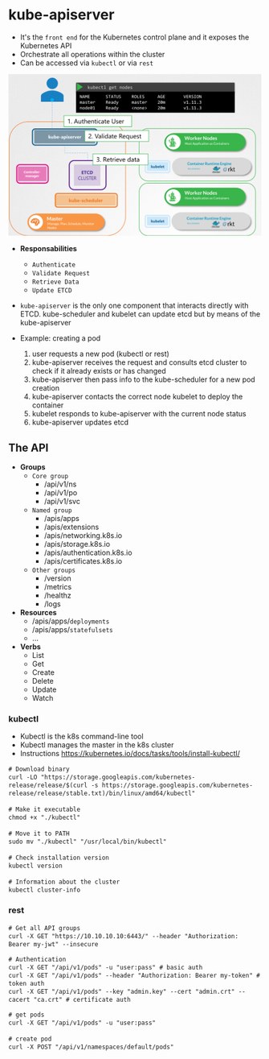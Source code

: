 # kube-apiserver

- It's the `front end` for the Kubernetes control plane and it exposes the Kubernetes API
- Orchestrate all operations within the cluster
- Can be accessed via `kubectl` or via `rest`

![Kube API Server](.images/kube-apiserver.png)

- **Responsabilities**
  - `Authenticate`
  - `Validate Request`
  - `Retrieve Data`
  - `Update ETCD`

- `kube-apiserver` is the only one component that interacts directly with ETCD. kube-scheduler and kubelet can update etcd but by means of the kube-apiserver

- Example: creating a pod
  1. user requests a new pod (kubectl or rest)
  1. kube-apiserver receives the request and consults etcd cluster to check if it already exists or has changed
  1. kube-apiserver then pass info to the kube-scheduler for a new pod creation
  1. kube-apiserver contacts the correct node kubelet to deploy the container
  1. kubelet responds to kube-apiserver with the current node status
  1. kube-apiserver updates etcd

## The API

- **Groups**
  - `Core group`
    - /api/v1/ns
    - /api/v1/po
    - /api/v1/svc
  - `Named group`
    - /apis/apps
    - /apis/extensions
    - /apis/networking.k8s.io
    - /apis/storage.k8s.io
    - /apis/authentication.k8s.io
    - /apis/certificates.k8s.io
  - `Other groups`
    - /version
    - /metrics
    - /healthz
    - /logs
- **Resources**
  - /apis/apps/`deployments`
  - /apis/apps/`statefulsets`
  - ...
- **Verbs**
  - List
  - Get
  - Create
  - Delete
  - Update
  - Watch

### kubectl

- Kubectl is the k8s command-line tool
- Kubectl manages the master in the k8s cluster
- Instructions <https://kubernetes.io/docs/tasks/tools/install-kubectl/>

```shell
# Download binary
curl -LO "https://storage.googleapis.com/kubernetes-release/release/$(curl -s https://storage.googleapis.com/kubernetes-release/release/stable.txt)/bin/linux/amd64/kubectl"

# Make it executable
chmod +x "./kubectl"

# Move it to PATH
sudo mv "./kubectl" "/usr/local/bin/kubectl"

# Check installation version
kubectl version

# Information about the cluster
kubectl cluster-info
```

### rest

```shell
# Get all API groups
curl -X GET "https://10.10.10.10:6443/" --header "Authorization: Bearer my-jwt" --insecure
```

```shell
# Authentication
curl -X GET "/api/v1/pods" -u "user:pass" # basic auth
curl -X GET "/api/v1/pods" --header "Authorization: Bearer my-token" # token auth
curl -X GET "/api/v1/pods" --key "admin.key" --cert "admin.crt" --cacert "ca.crt" # certificate auth
```

```shell
# get pods
curl -X GET "/api/v1/pods" -u "user:pass"

# create pod
curl -X POST "/api/v1/namespaces/default/pods"
```
